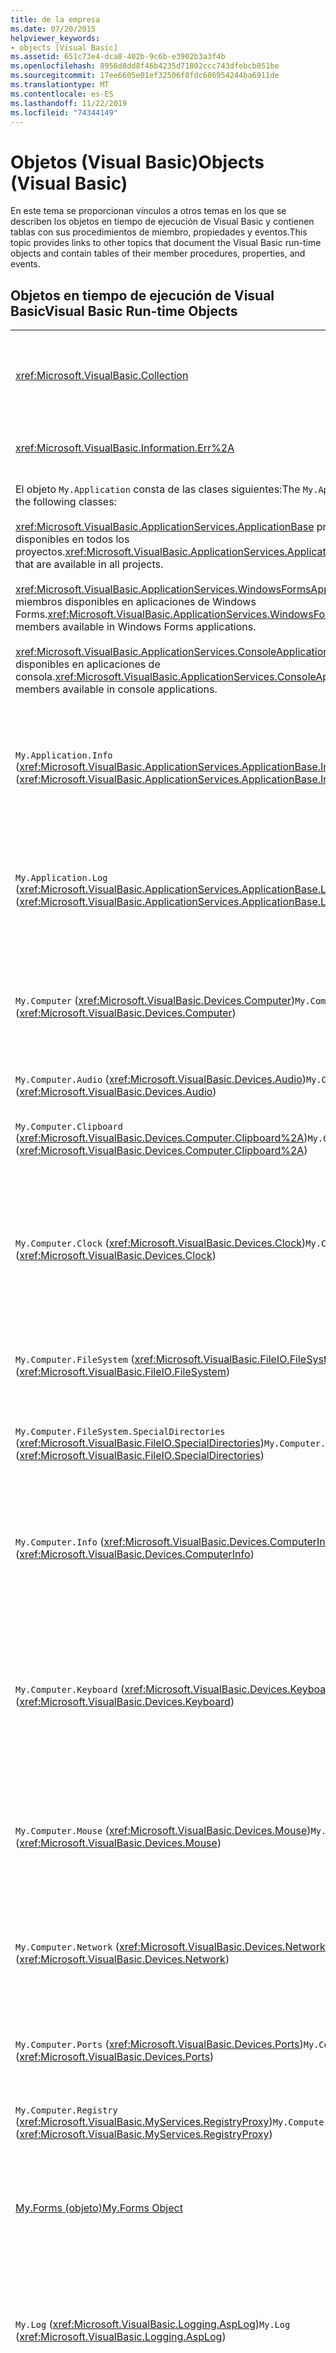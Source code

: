 ```yaml
---
title: de la empresa
ms.date: 07/20/2015
helpviewer_keywords:
- objects [Visual Basic]
ms.assetid: 651c73e4-dca8-402b-9c6b-e3902b3a3f4b
ms.openlocfilehash: 8956d8dd8f46b4235d71802ccc743dfebcb051be
ms.sourcegitcommit: 17ee6605e01ef32506f8fdc686954244ba6911de
ms.translationtype: MT
ms.contentlocale: es-ES
ms.lasthandoff: 11/22/2019
ms.locfileid: "74344149"
---
```

# <a name="objects-visual-basic"></a><span data-ttu-id="e4e93-102">Objetos (Visual Basic)</span><span class="sxs-lookup"><span data-stu-id="e4e93-102">Objects (Visual Basic)</span></span>
<span data-ttu-id="e4e93-103">En este tema se proporcionan vínculos a otros temas en los que se describen los objetos en tiempo de ejecución de Visual Basic y contienen tablas con sus procedimientos de miembro, propiedades y eventos.</span><span class="sxs-lookup"><span data-stu-id="e4e93-103">This topic provides links to other topics that document the Visual Basic run-time objects and contain tables of their member procedures, properties, and events.</span></span>  
  
## <a name="visual-basic-run-time-objects"></a><span data-ttu-id="e4e93-104">Objetos en tiempo de ejecución de Visual Basic</span><span class="sxs-lookup"><span data-stu-id="e4e93-104">Visual Basic Run-time Objects</span></span>  
  
|||  
|---|---|  
|<xref:Microsoft.VisualBasic.Collection>|<span data-ttu-id="e4e93-105">Proporciona una cómoda manera de ver un grupo de elementos relacionado como un solo objeto.</span><span class="sxs-lookup"><span data-stu-id="e4e93-105">Provides a convenient way to see a related group of items as a single object.</span></span>|  
|<xref:Microsoft.VisualBasic.Information.Err%2A>|<span data-ttu-id="e4e93-106">Contiene información sobre los errores en tiempo de ejecución.</span><span class="sxs-lookup"><span data-stu-id="e4e93-106">Contains information about run-time errors.</span></span>|  
|<span data-ttu-id="e4e93-107">El objeto `My.Application` consta de las clases siguientes:</span><span class="sxs-lookup"><span data-stu-id="e4e93-107">The `My.Application` object consists of the following classes:</span></span><br /><br /> <span data-ttu-id="e4e93-108"><xref:Microsoft.VisualBasic.ApplicationServices.ApplicationBase> proporciona miembros que están disponibles en todos los proyectos.</span><span class="sxs-lookup"><span data-stu-id="e4e93-108"><xref:Microsoft.VisualBasic.ApplicationServices.ApplicationBase> provides members that are available in all projects.</span></span><br /><br /> <span data-ttu-id="e4e93-109"><xref:Microsoft.VisualBasic.ApplicationServices.WindowsFormsApplicationBase> proporciona miembros disponibles en aplicaciones de Windows Forms.</span><span class="sxs-lookup"><span data-stu-id="e4e93-109"><xref:Microsoft.VisualBasic.ApplicationServices.WindowsFormsApplicationBase> provides members available in Windows Forms applications.</span></span><br /><br /> <span data-ttu-id="e4e93-110"><xref:Microsoft.VisualBasic.ApplicationServices.ConsoleApplicationBase> proporciona miembros disponibles en aplicaciones de consola.</span><span class="sxs-lookup"><span data-stu-id="e4e93-110"><xref:Microsoft.VisualBasic.ApplicationServices.ConsoleApplicationBase> provides members available in console applications.</span></span>|<span data-ttu-id="e4e93-111">Proporciona datos asociados únicamente con la aplicación actual o el archivo DLL.</span><span class="sxs-lookup"><span data-stu-id="e4e93-111">Provides data that is associated only with the current application or DLL.</span></span> <span data-ttu-id="e4e93-112">No se puede modificar la información de nivel de sistema mediante `My.Application`.</span><span class="sxs-lookup"><span data-stu-id="e4e93-112">No system-level information can be altered with `My.Application`.</span></span><br /><br /> <span data-ttu-id="e4e93-113">Algunos miembros solo están disponibles para aplicaciones de consola o de Windows Forms.</span><span class="sxs-lookup"><span data-stu-id="e4e93-113">Some members are available only for Windows Forms or console applications.</span></span>|  
|<span data-ttu-id="e4e93-114">`My.Application.Info` (<xref:Microsoft.VisualBasic.ApplicationServices.ApplicationBase.Info%2A>)</span><span class="sxs-lookup"><span data-stu-id="e4e93-114">`My.Application.Info` (<xref:Microsoft.VisualBasic.ApplicationServices.ApplicationBase.Info%2A>)</span></span>|<span data-ttu-id="e4e93-115">Proporciona propiedades para obtener información sobre una la aplicación, como el número de versión, la descripción, los ensamblados cargados, etc.</span><span class="sxs-lookup"><span data-stu-id="e4e93-115">Provides properties for getting the information about an application, such as the version number, description, loaded assemblies, and so on.</span></span>|  
|<span data-ttu-id="e4e93-116">`My.Application.Log` (<xref:Microsoft.VisualBasic.ApplicationServices.ApplicationBase.Log%2A>)</span><span class="sxs-lookup"><span data-stu-id="e4e93-116">`My.Application.Log` (<xref:Microsoft.VisualBasic.ApplicationServices.ApplicationBase.Log%2A>)</span></span>|<span data-ttu-id="e4e93-117">Proporciona una propiedad y métodos para escribir información de eventos y excepciones en los agentes de escucha de registro de la aplicación.</span><span class="sxs-lookup"><span data-stu-id="e4e93-117">Provides a property and methods to write event and exception information to the application's log listeners.</span></span>|  
|<span data-ttu-id="e4e93-118">`My.Computer` (<xref:Microsoft.VisualBasic.Devices.Computer>)</span><span class="sxs-lookup"><span data-stu-id="e4e93-118">`My.Computer` (<xref:Microsoft.VisualBasic.Devices.Computer>)</span></span>|<span data-ttu-id="e4e93-119">Proporciona propiedades para manipular componentes del equipo, como el audio, el reloj, el teclado, el sistema de archivos, etc.</span><span class="sxs-lookup"><span data-stu-id="e4e93-119">Provides properties for manipulating computer components such as audio, the clock, the keyboard, the file system, and so on.</span></span>|  
|<span data-ttu-id="e4e93-120">`My.Computer.Audio` (<xref:Microsoft.VisualBasic.Devices.Audio>)</span><span class="sxs-lookup"><span data-stu-id="e4e93-120">`My.Computer.Audio` (<xref:Microsoft.VisualBasic.Devices.Audio>)</span></span>|<span data-ttu-id="e4e93-121">Proporciona métodos para reproducir sonidos.</span><span class="sxs-lookup"><span data-stu-id="e4e93-121">Provides methods for playing sounds.</span></span>|  
|<span data-ttu-id="e4e93-122">`My.Computer.Clipboard` (<xref:Microsoft.VisualBasic.Devices.Computer.Clipboard%2A>)</span><span class="sxs-lookup"><span data-stu-id="e4e93-122">`My.Computer.Clipboard` (<xref:Microsoft.VisualBasic.Devices.Computer.Clipboard%2A>)</span></span>|<span data-ttu-id="e4e93-123">Proporciona métodos para manipular el Portapapeles.</span><span class="sxs-lookup"><span data-stu-id="e4e93-123">Provides methods for manipulating the Clipboard.</span></span>|  
|<span data-ttu-id="e4e93-124">`My.Computer.Clock` (<xref:Microsoft.VisualBasic.Devices.Clock>)</span><span class="sxs-lookup"><span data-stu-id="e4e93-124">`My.Computer.Clock` (<xref:Microsoft.VisualBasic.Devices.Clock>)</span></span>|<span data-ttu-id="e4e93-125">Proporciona propiedades para obtener acceso a la hora local actual y al Horario universal coordinado (equivalente a la Hora del meridiano de Greenwich) desde el reloj del sistema.</span><span class="sxs-lookup"><span data-stu-id="e4e93-125">Provides properties for accessing the current local time and Universal Coordinated Time (equivalent to Greenwich Mean Time) from the system clock.</span></span>|  
|<span data-ttu-id="e4e93-126">`My.Computer.FileSystem` (<xref:Microsoft.VisualBasic.FileIO.FileSystem>)</span><span class="sxs-lookup"><span data-stu-id="e4e93-126">`My.Computer.FileSystem` (<xref:Microsoft.VisualBasic.FileIO.FileSystem>)</span></span>|<span data-ttu-id="e4e93-127">Proporciona propiedades y métodos para trabajar con unidades, archivos y directorios.</span><span class="sxs-lookup"><span data-stu-id="e4e93-127">Provides properties and methods for working with drives, files, and directories.</span></span>|  
|<span data-ttu-id="e4e93-128">`My.Computer.FileSystem.SpecialDirectories` (<xref:Microsoft.VisualBasic.FileIO.SpecialDirectories>)</span><span class="sxs-lookup"><span data-stu-id="e4e93-128">`My.Computer.FileSystem.SpecialDirectories` (<xref:Microsoft.VisualBasic.FileIO.SpecialDirectories>)</span></span>|<span data-ttu-id="e4e93-129">Proporciona propiedades para obtener acceso a directorios a los que suele hacerse referencia.</span><span class="sxs-lookup"><span data-stu-id="e4e93-129">Provides properties for accessing commonly referenced directories.</span></span>|  
|<span data-ttu-id="e4e93-130">`My.Computer.Info` (<xref:Microsoft.VisualBasic.Devices.ComputerInfo>)</span><span class="sxs-lookup"><span data-stu-id="e4e93-130">`My.Computer.Info` (<xref:Microsoft.VisualBasic.Devices.ComputerInfo>)</span></span>|<span data-ttu-id="e4e93-131">Proporciona propiedades para obtener información sobre la memoria, los ensamblados cargados, el nombre y el sistema operativo del equipo.</span><span class="sxs-lookup"><span data-stu-id="e4e93-131">Provides properties for getting information about the computer's memory, loaded assemblies, name, and operating system.</span></span>|  
|<span data-ttu-id="e4e93-132">`My.Computer.Keyboard` (<xref:Microsoft.VisualBasic.Devices.Keyboard>)</span><span class="sxs-lookup"><span data-stu-id="e4e93-132">`My.Computer.Keyboard` (<xref:Microsoft.VisualBasic.Devices.Keyboard>)</span></span>|<span data-ttu-id="e4e93-133">Proporciona propiedades para obtener acceso al estado actual del teclado, como las teclas que se han presionado, y proporciona un método para enviar pulsaciones de teclas a la ventana activa.</span><span class="sxs-lookup"><span data-stu-id="e4e93-133">Provides properties for accessing the current state of the keyboard, such as what keys are currently pressed, and provides a method to send keystrokes to the active window.</span></span>|  
|<span data-ttu-id="e4e93-134">`My.Computer.Mouse` (<xref:Microsoft.VisualBasic.Devices.Mouse>)</span><span class="sxs-lookup"><span data-stu-id="e4e93-134">`My.Computer.Mouse` (<xref:Microsoft.VisualBasic.Devices.Mouse>)</span></span>|<span data-ttu-id="e4e93-135">Proporciona propiedades para obtener información sobre el formato y la configuración del mouse instalado en el equipo local.</span><span class="sxs-lookup"><span data-stu-id="e4e93-135">Provides properties for getting information about the format and configuration of the mouse that is installed on the local computer.</span></span>|  
|<span data-ttu-id="e4e93-136">`My.Computer.Network` (<xref:Microsoft.VisualBasic.Devices.Network>)</span><span class="sxs-lookup"><span data-stu-id="e4e93-136">`My.Computer.Network` (<xref:Microsoft.VisualBasic.Devices.Network>)</span></span>|<span data-ttu-id="e4e93-137">Proporciona una propiedad, un evento y métodos para interactuar con la red a la que está conectado el equipo.</span><span class="sxs-lookup"><span data-stu-id="e4e93-137">Provides a property, an event, and methods for interacting with the network to which the computer is connected.</span></span>|  
|<span data-ttu-id="e4e93-138">`My.Computer.Ports` (<xref:Microsoft.VisualBasic.Devices.Ports>)</span><span class="sxs-lookup"><span data-stu-id="e4e93-138">`My.Computer.Ports` (<xref:Microsoft.VisualBasic.Devices.Ports>)</span></span>|<span data-ttu-id="e4e93-139">Proporciona una propiedad y un método para obtener acceso a los puertos serie del equipo.</span><span class="sxs-lookup"><span data-stu-id="e4e93-139">Provides a property and a method for accessing the computer's serial ports.</span></span>|  
|<span data-ttu-id="e4e93-140">`My.Computer.Registry` (<xref:Microsoft.VisualBasic.MyServices.RegistryProxy>)</span><span class="sxs-lookup"><span data-stu-id="e4e93-140">`My.Computer.Registry` (<xref:Microsoft.VisualBasic.MyServices.RegistryProxy>)</span></span>|<span data-ttu-id="e4e93-141">Proporciona propiedades y métodos para manipular el Registro.</span><span class="sxs-lookup"><span data-stu-id="e4e93-141">Provides properties and methods for manipulating the registry.</span></span>|  
|[<span data-ttu-id="e4e93-142">My.Forms (objeto)</span><span class="sxs-lookup"><span data-stu-id="e4e93-142">My.Forms Object</span></span>](../../../visual-basic/language-reference/objects/my-forms-object.md)|<span data-ttu-id="e4e93-143">Proporciona propiedades para obtener acceso a una instancia de cada formulario Windows Forms declarado en el proyecto actual.</span><span class="sxs-lookup"><span data-stu-id="e4e93-143">Provides properties for accessing an instance of each Windows Form declared in the current project.</span></span>|  
|<span data-ttu-id="e4e93-144">`My.Log` (<xref:Microsoft.VisualBasic.Logging.AspLog>)</span><span class="sxs-lookup"><span data-stu-id="e4e93-144">`My.Log` (<xref:Microsoft.VisualBasic.Logging.AspLog>)</span></span>|<span data-ttu-id="e4e93-145">Proporciona una propiedad y métodos para escribir información de eventos y excepciones en los agentes de escucha de registro de la aplicación para aplicaciones web.</span><span class="sxs-lookup"><span data-stu-id="e4e93-145">Provides a property and methods for writing event and exception information to the application's log listeners for Web applications.</span></span>|  
|[<span data-ttu-id="e4e93-146">My.Request (objeto)</span><span class="sxs-lookup"><span data-stu-id="e4e93-146">My.Request Object</span></span>](../../../visual-basic/language-reference/objects/my-request-object.md)|<span data-ttu-id="e4e93-147">Obtiene el objeto <xref:System.Web.HttpRequest> para la página solicitada.</span><span class="sxs-lookup"><span data-stu-id="e4e93-147">Gets the <xref:System.Web.HttpRequest> object for the requested page.</span></span> <span data-ttu-id="e4e93-148">Objeto `My.Request` que contiene información sobre la solicitud HTTP actual.</span><span class="sxs-lookup"><span data-stu-id="e4e93-148">The `My.Request` object contains information about the current HTTP request.</span></span><br /><br /> <span data-ttu-id="e4e93-149">El objeto `My.Request` solo está disponible para las aplicaciones ASP.NET.</span><span class="sxs-lookup"><span data-stu-id="e4e93-149">The `My.Request` object is available only for ASP.NET applications.</span></span>|  
|[<span data-ttu-id="e4e93-150">My.Resources (objeto)</span><span class="sxs-lookup"><span data-stu-id="e4e93-150">My.Resources Object</span></span>](../../../visual-basic/language-reference/objects/my-resources-object.md)|<span data-ttu-id="e4e93-151">Proporciona propiedades y clases para obtener acceso a los recursos de una aplicación.</span><span class="sxs-lookup"><span data-stu-id="e4e93-151">Provides properties and classes for accessing an application's resources.</span></span>|  
|[<span data-ttu-id="e4e93-152">My.Response (objeto)</span><span class="sxs-lookup"><span data-stu-id="e4e93-152">My.Response Object</span></span>](../../../visual-basic/language-reference/objects/my-response-object.md)|<span data-ttu-id="e4e93-153">Obtiene el objeto <xref:System.Web.HttpResponse> asociado al <xref:System.Web.UI.Page>.</span><span class="sxs-lookup"><span data-stu-id="e4e93-153">Gets the <xref:System.Web.HttpResponse> object that is associated with the <xref:System.Web.UI.Page>.</span></span> <span data-ttu-id="e4e93-154">Este objeto permite enviar datos de respuesta HTTP a un cliente y contiene información sobre esa respuesta.</span><span class="sxs-lookup"><span data-stu-id="e4e93-154">This object allows you to send HTTP response data to a client and contains information about that response.</span></span><br /><br /> <span data-ttu-id="e4e93-155">El objeto `My.Response` solo está disponible para las aplicaciones ASP.NET.</span><span class="sxs-lookup"><span data-stu-id="e4e93-155">The `My.Response` object is available only for ASP.NET applications.</span></span>|  
|[<span data-ttu-id="e4e93-156">My.Settings (objeto)</span><span class="sxs-lookup"><span data-stu-id="e4e93-156">My.Settings Object</span></span>](../../../visual-basic/language-reference/objects/my-settings-object.md)|<span data-ttu-id="e4e93-157">Proporciona propiedades y métodos para obtener acceso a la configuración de una aplicación.</span><span class="sxs-lookup"><span data-stu-id="e4e93-157">Provides properties and methods for accessing an application's settings.</span></span>|  
|<span data-ttu-id="e4e93-158">`My.User` (<xref:Microsoft.VisualBasic.ApplicationServices.User>)</span><span class="sxs-lookup"><span data-stu-id="e4e93-158">`My.User` (<xref:Microsoft.VisualBasic.ApplicationServices.User>)</span></span>|<span data-ttu-id="e4e93-159">Proporciona acceso a información sobre el usuario actual.</span><span class="sxs-lookup"><span data-stu-id="e4e93-159">Provides access to information about the current user.</span></span>|  
|[<span data-ttu-id="e4e93-160">My.WebServices (objeto)</span><span class="sxs-lookup"><span data-stu-id="e4e93-160">My.WebServices Object</span></span>](../../../visual-basic/language-reference/objects/my-webservices-object.md)|<span data-ttu-id="e4e93-161">Proporciona propiedades para crear y obtener acceso a una sola instancia de cada servicio web al que hace referencia el proyecto actual.</span><span class="sxs-lookup"><span data-stu-id="e4e93-161">Provides properties for creating and accessing a single instance of each Web service that is referenced by the current project.</span></span>|  
|<xref:Microsoft.VisualBasic.FileIO.TextFieldParser>|<span data-ttu-id="e4e93-162">Proporciona los métodos y propiedades para analizar archivos de texto estructurados.</span><span class="sxs-lookup"><span data-stu-id="e4e93-162">Provides methods and properties for parsing structured text files.</span></span>|  
  
## <a name="see-also"></a><span data-ttu-id="e4e93-163">Vea también</span><span class="sxs-lookup"><span data-stu-id="e4e93-163">See also</span></span>

- [<span data-ttu-id="e4e93-164">Referencia del lenguaje Visual Basic</span><span class="sxs-lookup"><span data-stu-id="e4e93-164">Visual Basic Language Reference</span></span>](../../../visual-basic/language-reference/index.md)
- [<span data-ttu-id="e4e93-165">Visual Basic</span><span class="sxs-lookup"><span data-stu-id="e4e93-165">Visual Basic</span></span>](../../../visual-basic/index.md)
